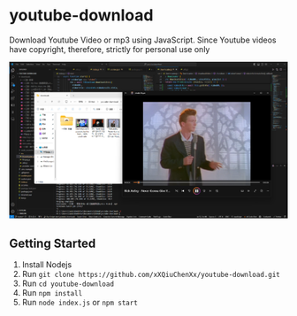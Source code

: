 # youtube-download
Download Youtube Video or mp3 using JavaScript. Since Youtube videos have copyright, therefore, strictly for personal use only

![](https://github.com/xXQiuChenXx/youtube-download/blob/master/imgs/image.png?raw=true)

## Getting Started
1. Install Nodejs
2. Run `git clone https://github.com/xXQiuChenXx/youtube-download.git`
3. Run `cd youtube-download`
4. Run `npm install`
5. Run `node index.js` or `npm start`   